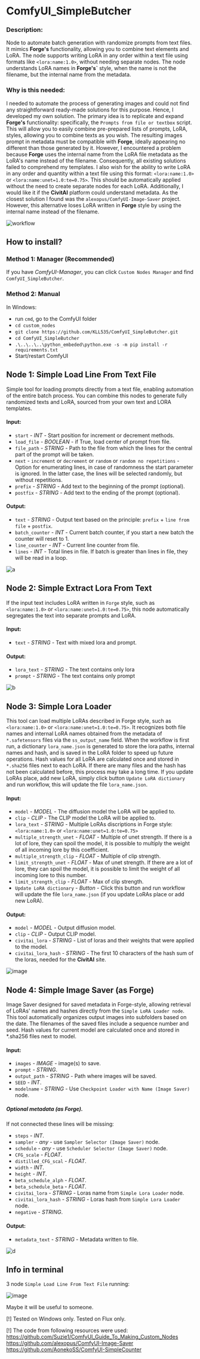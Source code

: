 # ComfyUI_SimpleButcher

### Description:
Node to automate batch generation with randomize prompts from text files. It mimics **Forge's** functionality, allowing you to combine text elements and LoRA. The node supports writing LoRA in any order within a text file using formats like `<lora:name:1.0>`, without needing separate nodes. The node understands LoRA names in **Forge's`** style, when the name is not the filename, but the internal name from the metadata.

### Why is this needed:
I needed to automate the process of generating images and could not find any straightforward ready-made solutions for this purpose. Hence, I developed my own solution. The primary idea is to replicate and expand **Forge's** functionality: specifically, the `Prompts from file or textbox` script. This will allow you to easily combine pre-prepared lists of prompts, LoRA, styles, allowing you to combine texts as you wish.
The resulting images prompt in metadata must be compatible with **Forge**, ideally appearing no different than those generated by it. However, I encountered a problem because **Forge** uses the internal name from the LoRA file metadata as the LoRA's name instead of the filename. Consequently, all existing solutions failed to comprehend my templates.
I also wish for the ability to write LoRA in any order and quantity within a text file using this format: `<lora:name:1.0>` or `<lora:name:unet=1.0:te=0.75>`. This should be automatically applied without the need to create separate nodes for each LoRA. Additionally, I would like it if the **CivitAI** platform could understand metadata. As the closest solution I found was the `alexopus/ComfyUI-Image-Saver` project. However, this alternative loses LoRA written in **Forge** style by using the internal name instead of the filename.

![workflow](https://github.com/user-attachments/assets/9014a2a0-c507-4872-b5eb-9a29b3b87518)

## How to install?

### Method 1: Manager (Recommended)
If you have *ComfyUI-Manager*, you can click `Custom Nodes Manager` and find `ComfyUI_SimpleButcher`.

### Method 2: Manual
In Windows:
- run `cmd`, go to the ComfyUI folder
- `cd custom_nodes`
- `git clone https://github.com/KLL535/ComfyUI_SimpleButcher.git`
- `cd ComfyUI_SimpleButcher`
- `.\..\..\..\python_embeded\python.exe -s -m pip install -r requirements.txt`
- Start/restart ComfyUI

## Node 1: Simple Load Line From Text File
Simple tool for loading prompts directly from a text file, enabling automation of the entire batch process. You can combine this nodes to generate fully randomized texts and LoRA, sourced from your own text and LORA templates.

#### Input:
- `start` - *INT* - Start position for increment or decrement methods.
- `load_file` - *BOOLEAN* - if True, load center of prompt from file.
- `file_path` - *STRING* - Path to the file from which the lines for the central part of the prompt will be taken.
- `next` - `increment` or `decrement` or `random` or `random no repetitions` - Option for enumerating lines, in case of randomness the start parameter is ignored. In the latter case, the lines will be selected randomly, but without repetitions.  
- `prefix` - *STRING* - Add text to the beginning of the prompt (optional).
- `postfix` - *STRING* - Add text to the ending of the prompt (optional).
#### Output:
- `text` - *STRING* - Output text based on the principle: `prefix` + `line from file` + `postfix`.
- `batch_counter` - *INT* - Current batch counter, if you start a new batch the counter will reset to 1.
- `line_counter` - *INT* - Current line counter from file.
- `lines` - *INT* - Total lines in file. If batch is greater than lines in file, they will be read in a loop.

![a](https://github.com/user-attachments/assets/0c785b8a-85a3-4863-a04f-fc6f3869a392)

## Node 2: Simple Extract Lora From Text
If the input text includes LoRA written in `Forge` style, such as `<lora:name:1.0>` or `<lora:name:unet=1.0:te=0.75>`, this node automatically segregates the text into separate prompts and LoRA.

#### Input:
- `text` - *STRING* - Text with mixed lora and prompt.
#### Output:
- `lora_text` - *STRING* - The text contains only lora
- `prompt` - *STRING* - The text contains only prompt

![b](https://github.com/user-attachments/assets/fc1b65a2-acde-4e72-ab3a-05c09ffb2d06)

## Node 3: Simple Lora Loader
This tool can load multiple LoRAs described in Forge style, such as `<lora:name:1.0>` or `<lora:name:unet=1.0:te=0.75>`. It recognizes both file names and internal LoRA names obtained from the metadata of `*.safetensors` files via the `ss_output_name` field.
When the workflow is first run, a dictionary `lora_name.json` is generated to store the lora paths, internal names and hash, and is saved in the LoRA folder to speed up future operations. Hash values ​​for all LoRA are calculated once and stored in `*.sha256` files next to each LoRA. If there are many files and the hash has not been calculated before, this process may take a long time. If you update LoRAs place, add new LoRA, simply click button `Update LoRA dictionary` and run workflow, this will update the file `lora_name.json`.

#### Input:
- `model` - *MODEL* - The diffusion model the LoRA will be applied to.  
- `clip` - *CLIP* - The CLIP model the LoRA will be applied to.
- `lora_text` - *STRING* - Multiple LoRAs discriptions in Forge style: `<lora:name:1.0>` or `<lora:name:unet=1.0:te=0.75>`
- `multiple_strength_unet` - *FLOAT* - Multiple of unet strength. If there is a lot of lore, they can spoil the model, it is possible to multiply the weight of all incoming lore by this coefficient.
- `multiple_strength_clip` - *FLOAT* - Multiple of clip strength. 
- `limit_strength_unet` - *FLOAT* - Max of unet strength. If there are a lot of lore, they can spoil the model, it is possible to limit the weight of all incoming lore to this number.
- `limit_strength_clip` - *FLOAT* - Max of clip strength.
- `Update LoRA dictionary` - *Button* - Click this button and run workflow will update the file `lora_name.json` (if you update LoRAs place or add new LoRA).
#### Output:
- `model` - *MODEL* - Output diffusion model.  
- `clip` - *CLIP* -  Output CLIP model.
- `civitai_lora` - *STRING* - List of loras and their weights that were applied to the model.
- `civitai_lora_hash` - *STRING* - The first 10 characters of the hash sum of the loras, needed for the **CivitAI** site.
  
![image](https://github.com/user-attachments/assets/0cbc124e-c73d-4254-811f-1b700eee5db9)

## Node 4: Simple Image Saver (as Forge)
Image Saver designed for saved metadata in Forge-style, allowing retrieval of LoRAs' names and hashes directly from the `Simple LoRA Loader node`. This tool automatically organizes output images into subfolders based on the date. The filenames of the saved files include a sequence number and seed. Hash values ​​for current model are calculated once and stored in *.sha256 files next to model.

#### Input:
- `images` - *IMAGE* - image(s) to save.
- `prompt` - *STRING*. 
- `output_path` - *STRING* - Path where images will be saved.
- `SEED` - *INT*.
- `modelname` - *STRING* - Use `Checkpoint Loader with Name (Image Saver)` node.
##### Optional metadata (as Forge).
If not connected these lines will be missing:
- `steps` - *INT*. 
- `sampler` - *any* -  use `Sampler Selector (Image Saver)` node.
- `schedule` - *any* - use `Scheduler Selector (Image Saver)` node.
- `CFG_scale` - *FLOAT*. 
- `distilled_CFG_scal` - *FLOAT*.
- `width` - *INT*.
- `height` - *INT*.
- `beta_schedule_alph` - *FLOAT*.
- `beta_schedule_beta` - *FLOAT*.
- `civitai_lora` - *STRING* - Loras name from `Simple Lora Loader` node.
- `civitai_lora_hash` - *STRING* - Loras hash from `Simple Lora Loader` node.
- `negative` - *STRING*.
#### Output:
- `metadata_text` - *STRING* - Metadata written to file.

![d](https://github.com/user-attachments/assets/e767e065-5e99-4718-bc80-e169ecc9f471)

## Info in terminal
3 node `Simple Load Line From Text File` running:

![image](https://github.com/user-attachments/assets/e9eb3980-6454-4682-90cf-a37452a1200b)

Maybe it will be useful to someone. 

[!] Tested on Windows only. Tested on Flux only.

[!] The code from following resources were used:
https://github.com/Suzie1/ComfyUI_Guide_To_Making_Custom_Nodes
https://github.com/alexopus/ComfyUI-Image-Saver
https://github.com/AonekoSS/ComfyUI-SimpleCounter
